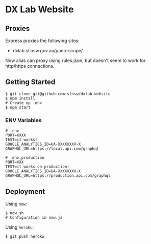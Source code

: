 # DX Lab Website

## Proxies
Express proxies the following sites:

- dxlab.sl.nsw.gov.au/pano-scope/

Now alias can proxy using rules.json, but doesn't seem to work for http/https connections.

## Getting Started

```
$ git clone git@github.com:slnsw/dxlab-website
$ npm install
# Create up .env
$ npm start
```

### ENV Variables
```
# .env
PORT=XXXX
TEST=it works!
GOOGLE_ANALYTICS_ID=UA-XXXXXXXX-X
GRAPHQL_URL=https://local.api.com/graphql

# .env.production
PORT=XXX
TEST=it works on production!
GOOGLE_ANALYTICS_ID=UA-XXXXXXXX-X
GRAPHQL_URL=https://production.api.com/graphql
```

## Deployment

Using `now`:
```
$ now sh
# Configuration in now.js
```

Using `heroku`:
```
$ git push heroku
```
